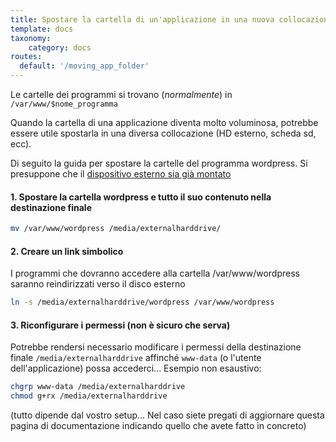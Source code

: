 ```yaml
---
title: Spostare la cartella di un'applicazione in una nuova collocazione .
template: docs
taxonomy:
    category: docs
routes:
  default: '/moving_app_folder'
---
```


Le cartelle dei programmi si trovano (*normalmente*) in `/var/www/$nome_programma`

Quando la cartella di una applicazione diventa molto voluminosa, potrebbe essere utile spostarla in una diversa collocazione (HD esterno, scheda sd, ecc).

Di seguito la guida per spostare la cartelle del programma wordpress. Si presuppone che il [dispositivo esterno sia già montato](/administer/tutorials/external_storage)

#### 1. Spostare la cartella wordpress e tutto il suo contenuto nella destinazione finale

```bash
mv /var/www/wordpress /media/externalharddrive/
```

#### 2. Creare un link simbolico

I programmi che dovranno accedere alla cartella /var/www/wordpress saranno reindirizzati verso il disco esterno

```bash
ln -s /media/externalharddrive/wordpress /var/www/wordpress
```

#### 3. Riconfigurare i permessi (non è sicuro che serva)

Potrebbe rendersi necessario modificare i permessi della destinazione finale `/media/externalharddrive` affinché `www-data` (o l'utente dell'applicazione) possa accederci... Esempio non esaustivo:

```bash
chgrp www-data /media/externalharddrive
chmod g+rx /media/externalharddrive
```

(tutto dipende dal vostro setup... Nel caso siete pregati di aggiornare questa pagina di documentazione indicando quello che avete fatto in concreto)
